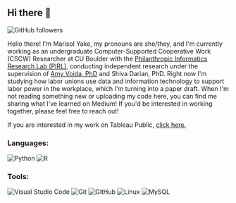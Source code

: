 ## Hi there 👋

<!--
**marikit-yake/marikit-yake** is a ✨ _special_ ✨ repository because its `README.md` (this file) appears on your GitHub profile.

Here are some ideas to get you started:

- 🔭 I’m currently working on ...
- 🌱 I’m currently learning ...
- 👯 I’m looking to collaborate on ...
- 🤔 I’m looking for help with ...
- 💬 Ask me about ...
- 📫 How to reach me: ...
- 😄 Pronouns: ...
- ⚡ Fun fact: ...
-->

<!-- # 🛠️ 🚧 Work in Progress 🚧 🛠️ -->
![GitHub followers](https://img.shields.io/github/followers/marisol-yake?style=social)<br>
<!-- ![GitHub stars](https://img.shields.io/github/stars/marikit-yake?style=social) -->

<!-- Intro, Skills and Interests -->
<!-- Hello and welcome to my Github profile! My name is Marikit Yake and I'm working on writing this intro. -->
Hello there! I'm Marisol Yake, my pronouns are she/they, and I'm currently working as an undergraduate Computer-Supported Cooperative Work (CSCW) Researcher at CU Boulder with the [Philanthropic Informatics Research Lab (PIRL)](https://amy.voida.com/research-group/), conducting independent research under the supervision of [Amy Voida, PhD](https://amy.voida.com/) and Shiva Darian, PhD. Right now I'm studying how labor unions use data and information technology to support labor power in the workplace, which I'm turning into a paper draft. When I'm not reading something new or uploading my code here, you can find me sharing what I've learned on Medium! If you'd be interested in working together, please feel free to reach out!

If you are interested in my work on Tableau Public, [click here.](https://public.tableau.com/app/profile/marikit.yake)

<!-- Badges (languages, etc) Code: Python, SQL, HTML -->
### Languages:
![Python](https://img.shields.io/badge/python-3670A0?style=for-the-badge&logo=python&logoColor=ffdd54)
![R](https://img.shields.io/badge/r-%23276DC3.svg?style=for-the-badge&logo=r&logoColor=white)

<!-- Tools: VSCode, Github, Git, Tableau, Figma, Canva -->
### Tools:
![Visual Studio Code](https://img.shields.io/badge/Visual%20Studio%20Code-0078d7.svg?style=for-the-badge&logo=visual-studio-code&logoColor=white)
![Git](https://img.shields.io/badge/git-%23F05033.svg?style=for-the-badge&logo=git&logoColor=white)
![GitHub](https://img.shields.io/badge/github-%23121011.svg?style=for-the-badge&logo=github&logoColor=white)
![Linux](https://img.shields.io/badge/Linux-FCC624?style=for-the-badge&logo=linux&logoColor=black)
![MySQL](https://img.shields.io/badge/mysql-%2300f.svg?style=for-the-badge&logo=mysql&logoColor=white)

<!-- Github Stats -->
<!-- [![Marikit's GitHub stats](https://github-readme-stats.vercel.app/api?username=marikit-yake&count_private=true)](https://github.com/marikit-yake/github-readme-stats) -->

<!-- ### Blog Posts -->
<!-- BLOG-POST-LIST:START -->
<!-- BLOG-POST-LIST:END -->

<!-- Current Projects -->
<!-- Contact Info, email or social media -->
